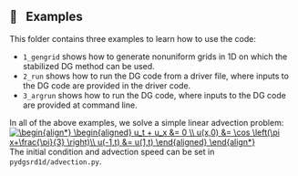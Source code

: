 ## 🧪 &nbsp; Examples

This folder contains three examples to learn how to use the code:
- `1_gengrid` shows how to generate nonuniform grids in 1D on which the stabilized DG method can be used.
- `2_run` shows how to run the DG code from a driver file, where inputs to the DG code are provided in the driver code.
- `3_argrun` shows how to run the DG code, where inputs to the DG code are provided at command line.

In all of the above examples, we solve a simple linear advection problem:
<a href="https://www.codecogs.com/eqnedit.php?latex=\begin{align*}&space;\begin{aligned}&space;u_t&space;&plus;&space;u_x&space;&=&space;0&space;\\&space;u(x,0)&space;&=&space;\cos&space;\left(\pi&space;x&plus;\frac{\pi}{3}&space;\right)\\&space;u(-1,t)&space;&=&space;u(1,t)&space;\end{aligned}&space;\end{align*}" target="_blank"><img src="https://latex.codecogs.com/gif.latex?\begin{align*}&space;\begin{aligned}&space;u_t&space;&plus;&space;u_x&space;&=&space;0&space;\\&space;u(x,0)&space;&=&space;\cos&space;\left(\pi&space;x&plus;\frac{\pi}{3}&space;\right)\\&space;u(-1,t)&space;&=&space;u(1,t)&space;\end{aligned}&space;\end{align*}" title="\begin{align*} \begin{aligned} u_t + u_x &= 0 \\ u(x,0) &= \cos \left(\pi x+\frac{\pi}{3} \right)\\ u(-1,t) &= u(1,t) \end{aligned} \end{align*}" /></a>
The initial condition and advection speed can be set in `pydgsrd1d/advection.py`.

